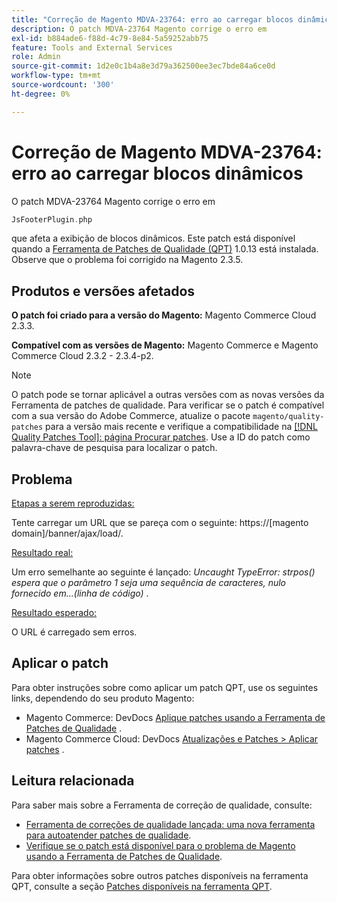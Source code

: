 ```yaml
---
title: "Correção de Magento MDVA-23764: erro ao carregar blocos dinâmicos"
description: O patch MDVA-23764 Magento corrige o erro em
exl-id: b884ade6-f88d-4c79-8e84-5a59252abb75
feature: Tools and External Services
role: Admin
source-git-commit: 1d2e0c1b4a8e3d79a362500ee3ec7bde84a6ce0d
workflow-type: tm+mt
source-wordcount: '300'
ht-degree: 0%

---
```


# Correção de Magento MDVA-23764: erro ao carregar blocos dinâmicos

O patch MDVA-23764 Magento corrige o erro em

```php
JsFooterPlugin.php
```

que afeta a exibição de blocos dinâmicos. Este patch está disponível quando a [Ferramenta de Patches de Qualidade (QPT)](https://devdocs.magento.com/guides/v2.4/comp-mgr/patching.html#mqp) 1.0.13 está instalada. Observe que o problema foi corrigido na Magento 2.3.5.

## Produtos e versões afetados

**O patch foi criado para a versão do Magento:** Magento Commerce Cloud 2.3.3.

**Compatível com as versões de Magento:** Magento Commerce e Magento Commerce Cloud 2.3.2 - 2.3.4-p2.

>[!NOTE]
>
>O patch pode se tornar aplicável a outras versões com as novas versões da Ferramenta de patches de qualidade. Para verificar se o patch é compatível com a sua versão do Adobe Commerce, atualize o pacote `magento/quality-patches` para a versão mais recente e verifique a compatibilidade na [[!DNL Quality Patches Tool]: página Procurar patches](https://devdocs.magento.com/quality-patches/tool.html#patch-grid). Use a ID do patch como palavra-chave de pesquisa para localizar o patch.

## Problema

<u>Etapas a serem reproduzidas:</u>

Tente carregar um URL que se pareça com o seguinte: https://\[magento domain\]/banner/ajax/load/.

<u>Resultado real:</u>

Um erro semelhante ao seguinte é lançado: *Uncaught TypeError: strpos() espera que o parâmetro 1 seja uma sequência de caracteres, nulo fornecido em...(linha de código)* .

<u>Resultado esperado:</u>

O URL é carregado sem erros.

## Aplicar o patch

Para obter instruções sobre como aplicar um patch QPT, use os seguintes links, dependendo do seu produto Magento:

* Magento Commerce: DevDocs [Aplique patches usando a Ferramenta de Patches de Qualidade](https://devdocs.magento.com/guides/v2.4/comp-mgr/patching/mqp.html) .
* Magento Commerce Cloud: DevDocs [Atualizações e Patches > Aplicar patches](https://devdocs.magento.com/cloud/project/project-patch.html) .

## Leitura relacionada

Para saber mais sobre a Ferramenta de correção de qualidade, consulte:

* [Ferramenta de correções de qualidade lançada: uma nova ferramenta para autoatender patches de qualidade](/help/announcements/adobe-commerce-announcements/magento-quality-patches-released-new-tool-to-self-serve-quality-patches.md).
* [Verifique se o patch está disponível para o problema de Magento usando a Ferramenta de Patches de Qualidade](/help/support-tools/patches-available-in-qpt-tool/check-patch-for-magento-issue-with-magento-quality-patches.md).

Para obter informações sobre outros patches disponíveis na ferramenta QPT, consulte a seção [Patches disponíveis na ferramenta QPT](https://support.magento.com/hc/en-us/sections/360010506631-Patches-available-in-QPT-tool-).

